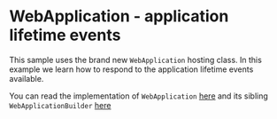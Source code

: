 # WebApplication - application lifetime events

This sample uses the brand new `WebApplication` hosting class. In this example we learn how to respond to the application lifetime events available.

You can read the implementation of ```WebApplication``` [here](https://github.com/dotnet/aspnetcore/blob/main/src/DefaultBuilder/src/WebApplication.cs) and its sibling ```WebApplicationBuilder``` [here](https://github.com/dotnet/aspnetcore/blob/main/src/DefaultBuilder/src/WebApplicationBuilder.cs)

